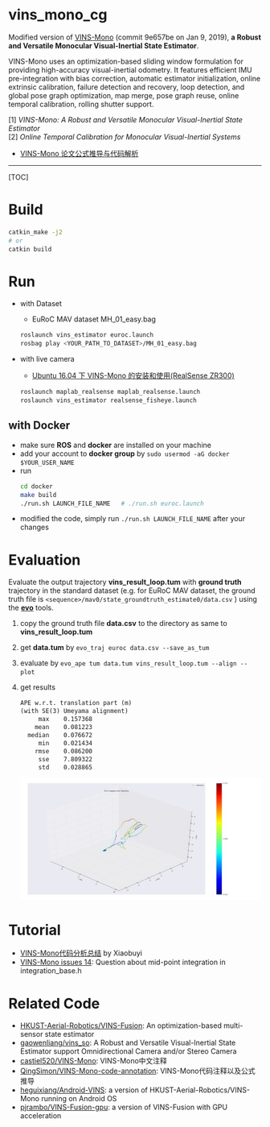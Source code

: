 # vins_mono_cg

Modified version of [VINS-Mono](https://github.com/HKUST-Aerial-Robotics/VINS-Mono) (commit 9e657be on Jan 9, 2019), **a Robust and Versatile Monocular Visual-Inertial State Estimator**.

VINS-Mono uses an optimization-based sliding window formulation for providing high-accuracy visual-inertial odometry. It features efficient IMU pre-integration with bias correction, automatic estimator initialization, online extrinsic calibration, failure detection and recovery, loop detection, and global pose graph optimization, map merge, pose graph reuse, online temporal calibration, rolling shutter support.

[1] *VINS-Mono: A Robust and Versatile Monocular Visual-Inertial State Estimator*    
[2] *Online Temporal Calibration for Monocular Visual-Inertial Systems*

* [VINS-Mono 论文公式推导与代码解析](https://blog.csdn.net/u011178262/article/details/88769414)

-----

[TOC]

# Build

```bash
catkin_make -j2
# or
catkin build
```

# Run

* with Dataset

  - EuRoC MAV dataset MH_01_easy.bag
  ```sh
  roslaunch vins_estimator euroc.launch
  rosbag play <YOUR_PATH_TO_DATASET>/MH_01_easy.bag
  ```

* with live camera

  - [Ubuntu 16.04 下 VINS-Mono 的安装和使用(RealSense ZR300)](https://blog.csdn.net/u011178262/article/details/88086952)
  ```sh
  roslaunch maplab_realsense maplab_realsense.launch
  roslaunch vins_estimator realsense_fisheye.launch
  ```

## with Docker

* make sure **ROS** and **docker** are installed on your machine
* add your account to **docker group** by `sudo usermod -aG docker $YOUR_USER_NAME`
* run
  ```sh
  cd docker
  make build
  ./run.sh LAUNCH_FILE_NAME   # ./run.sh euroc.launch
  ```
* modified the code, simply run `./run.sh LAUNCH_FILE_NAME` after your changes

# Evaluation

Evaluate the output trajectory **vins_result_loop.tum** with **ground truth** trajectory in the standard dataset (e.g. for EuRoC MAV dataset, the ground truth file is `<sequence>/mav0/state_groundtruth_estimate0/data.csv` ) using the **[evo](https://michaelgrupp.github.io/evo/)** tools.

1. copy the ground truth file **data.csv** to the directory as same to **vins_result_loop.tum**  
2. get **data.tum** by `evo_traj euroc data.csv --save_as_tum`
3. evaluate by `evo_ape tum data.tum vins_result_loop.tum --align --plot`
4. get results

    ```
    APE w.r.t. translation part (m)
    (with SE(3) Umeyama alignment)
         max	0.157368
        mean	0.081223
      median	0.076672
         min	0.021434
        rmse	0.086200
         sse	7.809322
         std	0.028865
    ```
    <div align=center>
      <img src="./images/vins_euroc_ape.jpg">
    </div>

# Tutorial

* [VINS-Mono代码分析总结](https://www.zybuluo.com/Xiaobuyi/note/866099) by Xiaobuyi
* [VINS-Mono issues 14](https://github.com/HKUST-Aerial-Robotics/VINS-Mono/issues/14): Question about mid-point integration in integration_base.h

# Related Code

* [HKUST-Aerial-Robotics/VINS-Fusion](https://github.com/HKUST-Aerial-Robotics/VINS-Fusion): An optimization-based multi-sensor state estimator
* [gaowenliang/vins_so](https://github.com/gaowenliang/vins_so): A Robust and Versatile Visual-Inertial State Estimator support Omnidirectional Camera and/or Stereo Camera
* [castiel520/VINS-Mono](https://github.com/castiel520/VINS-Mono): VINS-Mono中文注释
* [QingSimon/VINS-Mono-code-annotation](https://github.com/QingSimon/VINS-Mono-code-annotation): VINS-Mono代码注释以及公式推导
* [heguixiang/Android-VINS](https://github.com/heguixiang/Android-VINS): a version of HKUST-Aerial-Robotics/VINS-Mono running on Android OS
* [pjrambo/VINS-Fusion-gpu](https://github.com/pjrambo/VINS-Fusion-gpu): a version of VINS-Fusion with GPU acceleration

